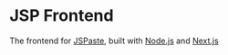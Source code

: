 # JSP Frontend

The frontend for [JSPaste](https://jspaste.eu), built with [Node.js](https://nodejs.org) and [Next.js](https://nextjs.org)
